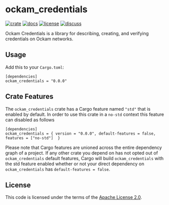 # ockam_credentials

[![crate][crate-image]][crate-link]
[![docs][docs-image]][docs-link]
[![license][license-image]][license-link]
[![discuss][discuss-image]][discuss-link]

Ockam Credentials is a library for describing, creating, and verifying credentials
on Ockam networks.

## Usage

Add this to your `Cargo.toml`:

```
[dependencies]
ockam_credentials = "0.0.0"
```

## Crate Features

The `ockam_credentials` crate has a Cargo feature named `"std"` that is enabled by
default. In order to use this crate in a `no-std` context this feature can
disabled as follows

```
[dependencies]
ockam_credentials = { version = "0.0.0", default-features = false, features = ["no-std"]  }
```

Please note that Cargo features are unioned across the entire dependency
graph of a project. If any other crate you depend on has not opted out of
`ockam_credentials` default features, Cargo will build `ockam_credentials` with the std
feature enabled whether or not your direct dependency on `ockam_credentials`
has `default-features = false`.

## License

This code is licensed under the terms of the [Apache License 2.0][license-link].

[main-ockam-crate-link]: https://crates.io/crates/ockam

[crate-image]: https://img.shields.io/crates/v/ockam_credentials.svg
[crate-link]: https://crates.io/crates/ockam_credentials

[docs-image]: https://docs.rs/ockam_credentials/badge.svg
[docs-link]: https://docs.rs/ockam_credentials

[license-image]: https://img.shields.io/badge/License-Apache%202.0-green.svg
[license-link]: https://github.com/ockam-network/ockam/blob/HEAD/LICENSE

[discuss-image]: https://img.shields.io/badge/Discuss-Github%20Discussions-ff70b4.svg
[discuss-link]: https://github.com/ockam-network/ockam/discussions
